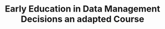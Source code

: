 ---
id: "e2d2-adapted" # nochmal überlegen
method: "Workshops"
institution: "Zentrum für Nachhaltiges Forschungsdatenmanagement, Fakultät für Erziehungswissenschaft"
title: "Early Education in Data Management Decisions an adapted Course"
title_project: 
title_short: "E2D2 Adapted"
period: "Apr 23 ­­- Mar 24 (12 months)"
foerderlinie: "Data Literacy im Studium Generale"
round: "2"
filter: "2"
lecture2go:
uhh_url: "https://www.hcl.uni-hamburg.de/ddlitlab/data-literacy-lehrlabor/zweite-foerderrunde/13-e2d2-adapted.html"
contributors: "Jana Neumann"
mentor: "Dr. Juliane Jacob, Prof. Dr. Sandra Schulz"
quote: "Angebote zum Forschungsdatenmanagement werden von Studierenden als sehr hilfreich bewertet, oft gibt es jedoch nur wenige Teilnehmende. Das Projekt möchte diese Diskrepanz lösen, indem FDM-Inhalte modular in bestehende Veranstaltungen integriert werden, ohne dass Studierende sich extra anmelden müssen."
text: |
    ## Ausrichtung des Projekts

    Daten sind allgegenwärtig, daher nimmt die Relevanz von Data Literacy, also Kompetenzen für einen verantwortungsvollen, kritisch-reflexiven Umgang mit Daten, auch für Studierende zu. Im Studium lernen Studierende wissenschaftliches Arbeiten kennen und erheben erste Daten für ihre Abschlussarbeit. Daher ist auch die Vermittlung von grundlegenden Kompetenzen in Bezug auf Forschungsdatenmanagement (FDM) notwendig und kann unmittelbar zu einer verbesserten Qualität der wissenschaftlichen Arbeiten und einem besseren Zeitmanagement führen. Insbesondere bei Abschlussarbeiten mit personenbezogenen und sensiblen Daten entstehen Unsicherheiten, auf die in einer FDM-Veranstaltung eingegangen wird.

    Für die Evaluation der Veranstaltungen haben die Studierenden Pre- und Postbefragungen ausgefüllt, die ihre Kenntnisstände sowie Erwartungen erfassten. Diese Antworten wurden in einer Publikation ausgewertet.

    Außerdem fand eine Begleitstudie statt, bei der Lehrende interviewt wurden, um die Bedarfe ihrerseits zu ermitteln und herauszufinden, welche Inhalte aus ihrer Sicht in bestehende Veranstaltungen implementiert werden können. Darüber hinaus sollte auch erfasst werden, wo sich Lehrende Unterstützung bezüglich FDM-Themen erhoffen. Derzeit werden diese Interviews qualitativ ausgewertet und publiziert.

    ## Rückblick und Ergebnisse

    Die Studierenden haben das Zentrum für nachhaltiges Forschungsmanagement (ZFDM) an der Universität Hamburg und alle dazugehörigen Services und Beratungsangebote kennengelernt. Außerdem wurde auf Kontaktstellen verwiesen (ggf. innerhalb der jeweiligen Fakultät und weitere relevante wie bspw. Datenschutz). Sie wurden explizit ermutigt, frühzeitig Kontakt aufzunehmen.

    Als Basis wurden Grundlagen des Forschungsdatenmanagements, der Lebenszyklus von Forschungsdaten, Policies, Datenmanagementpläne, FAIR-Prinzipien und Openness vermittelt. Hinzu kamen detaillierte Themen wie Ordnung, Struktur, Versionierung, Datentypen, Datenformate, Datenspeicherung und Back-up-Strategien, Datensicherheit, Datenqualität, FDM-Tools, aber auch Langzeitarchivierung, Publikation, Repositorien und Nachnutzung inklusive verschiedener Bezugswege für Daten sowie Dokumentation und Metadaten (Persistente Identifikatoren, Ontologien und kontrollierte Vokabulare). Herausfordernd, aber sehr beliebt und rege diskutiert wurden rechtliche und ethische Aspekte im Umgang mit personenbezogenen, sensiblen Daten.

    Dadurch konnten die Grundlagen im täglichen und langfristigen Umgang mit Forschungsdaten vermittelt werden.  Die Auswertung der Teilnehmenden-Evaluation wurde veröffentlicht.

    ## Tipps von Lehrenden für Lehrende

    Innerhalb des Lehrprojekts wurden audiovisuelle Lehrvideos aufgezeichnet und für Studierende auf einer Lehrplattform veröffentlicht. Es zeigte sich, dass das "Set up", also das Equipment, die Software, die Lehrplattform und Installation etc., einmalig mehr Zeit in Anspruch nahm, nun aber auf diese Ressourcen zurückgegriffen werden kann.

image: "https://www.hcl.uni-hamburg.de/16955548/pexels-anna-nekrashevich-6801648-cee35004306e2f5dd570d18a8c9cb9113d6e7d05.jpg"
image_credit: "anna nekrashevich / pexels.com"
link_external: "https://www.fdr.uni-hamburg.de/record/9844"
stine: "https://www.stine.uni-hamburg.de/scripts/mgrqispi.dll?APPNAME=CampusNet&PRGNAME=COURSEDETAILS&ARGUMENTS=-N000000000000001,-N000605,-N0,-N385826426351866,-N385826426389867,-N0,-N0,-N3,-A3uWsPjHxfDLXYWoHQBGwcMoeHBPvf-DF7ZPH7uUF4B5IYDLJfZLqCQ5SHIU0YD5JxdH77Qo8OYGFfSHvHzK7PdN6cYP3QzKbejijPumXVMK5Ron6ejUCvYGtQD67fDwk4SHxVfUqYzZyOoLPRScN3WUIPqm-YocdVf6oRjmQ7fmA7MRyWZn6WSPFeUUV4zwHf-LP4fl-xMRZQU5xYgRDegHjVMKoWBGYv-mtVSp64QRHfUmWeUPCPIoqrMBNVj58VBWw7uoecSWNmzoxP-UxYgUmmZp0RzPURNmCHNWExDZSOdUIcZ5uQzKEeY6y4zNwWZKNQSodxZ5BeZ5xRjmuVZLC7DKPOQWTOjpxPSApVZpkvSfdxD6DeNLIQ-pHYURYxfPfVkZ3eZLtQMBAeW7dVqDdmzZ3RgogYuACvg5erq5beWpFQqNjCW5SVuoKxkZxYMUSmdUgvBG6VBZz4Boo7WRtxdHYRdGC3QoIQMApcWi-RWmUxdoLrU5DcSfZ4DZYWQH6ed5-muPCVqfNc-HUYYywfgpL3uB6eMUvOIUvcSHp7Qowx-Wj4BZjcWKWHuctRf5mPomPcumdcSPo4gftmdAVWMoo4IfdcURVfSUJPIcF4qA9rglwPBUIWoUZWomb4IUjYBwhvfGvfo7wQU5QHYA5euAwHMpWHIWLRBKxxfo6Q-Wwfd7dPZBAWuobWDZCPoRm4BLt3SUAmQoSOuUPPqKbfjKacYwMPYmkvdoX3QpuxdPdcjoIVMomcS79QMAe"
---